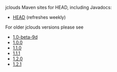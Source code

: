 jclouds Maven sites for HEAD, including Javadocs:

* [HEAD](http://www.jclouds.org/jclouds-maven-site/latest/jclouds-multi/)  (refreshes weekly)

For older jclouds versions please see

* [1.0-beta-9d](http://demobox.github.com/jclouds-maven-site-1.0-beta-9d/1.0-beta-9d/jclouds-multi/)
* [1.0.0](http://demobox.github.com/jclouds-maven-site-1.0.0/1.0.0/jclouds-multi/)
* [1.1.0](http://demobox.github.com/jclouds-maven-site-1.1.0/1.1.0/jclouds-multi/)
* [1.1.1](http://demobox.github.com/jclouds-maven-site-1.1.1/1.1.1/jclouds-multi/)
* [1.2.0](http://demobox.github.com/jclouds-maven-site-1.2.0/1.2.0/jclouds-multi/)
* [1.2.1](http://demobox.github.com/jclouds-maven-site-1.2.1/1.2.1/jclouds-multi/)

